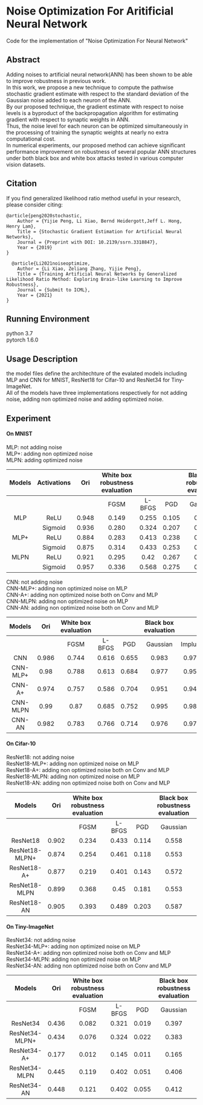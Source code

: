# Noise Optimization For Aritificial Neural Network   
Code for the implementation of "Noise Optimization For Neural Network"  
## Abstract  
Adding noises to artificial neural network(ANN) has been shown to be able to  improve robustness in previous work.   
In this work, we propose a new technique to compute the pathwise stochastic gradient estimate with respect to the standard deviation of the Gaussian noise added to each neuron of the ANN.   
By our  proposed technique, the gradient estimate with respect to noise levels is a byproduct of the backpropagation algorithm for estimating gradient with respect to synaptic weights in ANN.  
Thus, the noise level for each neuron can be optimized simultaneously in the processing of training the synaptic weights at nearly no extra computational cost.   
In numerical experiments, our proposed method can achieve significant performance improvement on robustness of several popular ANN structures under both black box and white box attacks tested in various computer vision datasets.   
## Citation

If you find generalized likelihood ratio method useful in your research, please consider citing:

    @article{peng2020stochastic,
        Author = {Yijie Peng, Li Xiao, Bernd Heidergott,Jeff L. Hong, Henry Lam},
        Title = {Stochastic Gradient Estimation for Artificial Neural Networks},
        Journal = {Preprint with DOI: 10.2139/ssrn.3318847},
        Year = {2019}
    }
    
      @article{Li2021noiseoptimize,
        Author = {Li Xiao, Zeliang Zhang, Yijie Peng},
        Title = {Training Artificial Neural Networks by Generalized Likelihood Ratio Method: Exploring Brain-like Learning to Improve Robustness},
        Journal = {Submit to ICML},
        Year = {2021}
    } 
## Running Environment  
python 3.7   
pytorch 1.6.0  
## Usage Description   
the model files define the architechture of the evalated models including MLP and  CNN for MNIST, ResNet18 for Cifar-10 and ResNet34 for Tiny-ImageNet.   
All of the models have three implementations respectively for not adding noise,  adding non optimized noise and adding optimized noise.  
## Experiment    
#### On MNIST  
MLP: not adding noise  
MLP+: adding non optimized noise  
MLPN: adding optimized noise  

| Models | Activations |  Ori  | White box robustness   evaluation |        |       | Black box robustness   evaluation |         |            |          |       |        |  
|:------:|:-----------:|:-----:|:---------------------------------:|:------:|:-----:|:---------------------------------:|:-------:|:----------:|:--------:|:-----:|:------:|  
|        |             |       | FGSM                              | L-BFGS | PGD   | Gaussian                          | Impluse | Glass Blur | Contrast | FGSM  | L-BFGS |  
|   MLP  | ReLU        | 0.948 | 0.149                             | 0.255  | 0.105 | 0.935                             | 0.934   | 0.879      | 0.598    | 0.314 | 0.69   |  
|        | Sigmoid     | 0.936 | 0.280                             | 0.324  | 0.207 | 0.883                             | 0.783   | 0.885      | 0.676    | 0.410  | 0.749 |  
|  MLP+  | ReLU        | 0.884 | 0.283                             | 0.413  | 0.238 | 0.875                             | 0.851   | 0.531      | 0.531    | 0.34  | 0.742  |  
|        | Sigmoid     | 0.875 | 0.314                             | 0.433  | 0.253 | 0.869                             | 0.834   | 0.817      | 0.605    | 0.432 | 0.736  |  
|  MLPN  | ReLU        | 0.921 | 0.295                             | 0.42   | 0.267 | 0.895                             | 0.909   | 0.835      | 0.672    | 0.43  | 0.745  |  
|        | Sigmoid     | 0.957 | 0.336                             | 0.568  | 0.275 | 0.946                             | 0.944   | 0.92       | 0.71     | 0.465 | 0.788  |  

CNN: not adding noise  
CNN-MLP+: adding non optimized noise on MLP   
CNN-A+: adding non optimized noise both on Conv and  MLP  
CNN-MLPN: adding non optimized noise on MLP    
CNN-AN: adding non optimized noise both on Conv and  MLP  

|  Models  |  Ori  | White box  evaluation |        |       | Black box evaluation |         |            |          |       |        |  
|:--------:|:-----:|:---------------------:|:------:|:-----:|:--------------------:|:-------:|:----------:|:--------:|:-----:|:------:|  
|          |       | FGSM                  | L-BFGS | PGD   | Gaussian             | Impluse | Glass Blur | Contrast | FGSM  | L-BFGS |  
| CNN      | 0.986 | 0.744                 | 0.616  | 0.655 | 0.983                | 0.971   | 0.752      | 0.845    | 0.917 | 0.779  |  
| CNN-MLP+ | 0.98  | 0.788                 | 0.613  | 0.684 | 0.977                | 0.955   | 0.564      | 0.794    | 0.924 | 0.767  |  
| CNN-A+   | 0.974 | 0.757                 | 0.586  | 0.704 | 0.951                | 0.947   | 0.835      | 0.575    | 0.92  | 0.775  |  
| CNN-MLPN | 0.99  | 0.87                  | 0.685  | 0.752 | 0.995                | 0.984   | 0.788      | 0.853    | 0.957 | 0.818  |  
| CNN-AN   | 0.982 | 0.783                 | 0.766  | 0.714 | 0.976                | 0.973   | 0.867      | 0.834    | 0.928 | 0.826  |  

#### On Cifar-10     
ResNet18: not adding noise   
ResNet18-MLP+: adding non optimized noise on MLP    
ResNet18-A+: adding non optimized noise both on Conv and  MLP   
ResNet18-MLPN: adding non optimized noise on MLP     
ResNet18-AN: adding non optimized noise both on Conv and  MLP  


|     Models     |  Ori  | White box robustness   evaluation |        |       | Black box robustness   evaluation |         |            |          |       |        |  
|:--------------:|:-----:|:---------------------------------:|:------:|:-----:|:---------------------------------:|:-------:|:----------:|:--------:|:-----:|:------:|  
|                |       | FGSM                              | L-BFGS | PGD   | Gaussian                          | Impluse | Glass Blur | Contrast | FGSM  | L-BFGS |  
| ResNet18       | 0.902 | 0.234                             | 0.433  | 0.114 | 0.558                             | 0.53    | 0.189      | 0.544    | 0.467 | 0.562  |  
| ResNet18-MLPN+ | 0.874 | 0.254                             | 0.461  | 0.118 | 0.553                             | 0.535   | 0.185      | 0.536    | 0.469 | 0.554  |  
| ResNet18-A+    | 0.877 | 0.219                             | 0.401  | 0.143 | 0.572                             | 0.543   | 0.184      | 0.544    | 0.493 | 0.570   |  
| ResNet18-MLPN  | 0.899 | 0.368                             | 0.45   | 0.181 | 0.553                             | 0.514   | 0.175      | 0.533    | 0.482 | 0.584  |  
| ResNet18-AN    | 0.905 | 0.393                             | 0.489  | 0.203 | 0.587                             | 0.557   | 0.175      | 0.559    | 0.562 | 0.613  |  


#### On Tiny-ImageNet     
ResNet34: not adding noise   
ResNet34-MLP+: adding non optimized noise on MLP    
ResNet34-A+: adding non optimized noise both on Conv and  MLP   
ResNet34-MLPN: adding non optimized noise on MLP     
ResNet34-AN: adding non optimized noise both on Conv and  MLP  

|     Models     |  Ori  | White box robustness   evaluation |        |       | Black box robustness   evaluation |         |            |          |       |        |  
|:--------------:|:-----:|:---------------------------------:|:------:|:-----:|:---------------------------------:|:-------:|:----------:|:--------:|:-----:|:------:|  
|                |       | FGSM                              | L-BFGS | PGD   | Gaussian                          | Impluse | Glass Blur | Contrast | FGSM  | L-BFGS |  
| ResNet34       | 0.436 | 0.082                             | 0.321  | 0.019 | 0.397                             | 0.351   | 0.341      | 0.331    | 0.374 | 0.329  |  
| ResNet34-MLPN+ | 0.434 | 0.076                             | 0.324  | 0.022 | 0.383                             | 0.339   | 0.323      | 0.333    | 0.362 | 0.312  |  
| ResNet34-A+    | 0.177 | 0.012                             | 0.145  | 0.011 | 0.165                             | 0.155   | 0.138      | 0.133    | 0.158 | 0.145  |  
| ResNet34-MLPN  | 0.445 | 0.119                             | 0.402  | 0.051 | 0.406                             | 0.364   | 0.336      | 0.339    | 0.389 | 0.344  |  
| ResNet34-AN    | 0.448 | 0.121                             | 0.402  | 0.055 | 0.412                             | 0.375   | 0.352      | 0.346    | 0.389 | 0.35   |  




